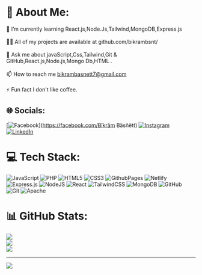 # 💫 About Me:
🌱 I’m currently learning React.js,Node.Js,Tailwind,MongoDB,Express.js<br><br>👨‍💻 All of my projects are available at github.com/bikrambsnt/<br><br>💬 Ask me about javaScript,Css,Tailwind,Git & GitHub,React.js,Node.js,Mongo Db,HTML .<br><br>📫 How to reach me bikrambasnett7@gmail.com<br><br>⚡ Fun fact I don't like coffee.


## 🌐 Socials:
[![Facebook](https://img.shields.io/badge/Facebook-%231877F2.svg?logo=Facebook&logoColor=white)](https://facebook.com/Bîkrãm Bäsñëtt) [![Instagram](https://img.shields.io/badge/Instagram-%23E4405F.svg?logo=Instagram&logoColor=white)](https://instagram.com/_bik.ram__) [![LinkedIn](https://img.shields.io/badge/LinkedIn-%230077B5.svg?logo=linkedin&logoColor=white)](https://linkedin.com/in/bikram-basnett-963b16322) 

# 💻 Tech Stack:
![JavaScript](https://img.shields.io/badge/javascript-%23323330.svg?style=for-the-badge&logo=javascript&logoColor=%23F7DF1E) ![PHP](https://img.shields.io/badge/php-%23777BB4.svg?style=for-the-badge&logo=php&logoColor=white) ![HTML5](https://img.shields.io/badge/html5-%23E34F26.svg?style=for-the-badge&logo=html5&logoColor=white) ![CSS3](https://img.shields.io/badge/css3-%231572B6.svg?style=for-the-badge&logo=css3&logoColor=white) ![GithubPages](https://img.shields.io/badge/github%20pages-121013?style=for-the-badge&logo=github&logoColor=white) ![Netlify](https://img.shields.io/badge/netlify-%23000000.svg?style=for-the-badge&logo=netlify&logoColor=#00C7B7) ![Express.js](https://img.shields.io/badge/express.js-%23404d59.svg?style=for-the-badge&logo=express&logoColor=%2361DAFB) ![NodeJS](https://img.shields.io/badge/node.js-6DA55F?style=for-the-badge&logo=node.js&logoColor=white) ![React](https://img.shields.io/badge/react-%2320232a.svg?style=for-the-badge&logo=react&logoColor=%2361DAFB) ![TailwindCSS](https://img.shields.io/badge/tailwindcss-%2338B2AC.svg?style=for-the-badge&logo=tailwind-css&logoColor=white) ![MongoDB](https://img.shields.io/badge/MongoDB-%234ea94b.svg?style=for-the-badge&logo=mongodb&logoColor=white) ![GitHub](https://img.shields.io/badge/github-%23121011.svg?style=for-the-badge&logo=github&logoColor=white) ![Git](https://img.shields.io/badge/git-%23F05033.svg?style=for-the-badge&logo=git&logoColor=white) ![Apache](https://img.shields.io/badge/apache-%23D42029.svg?style=for-the-badge&logo=apache&logoColor=white)
# 📊 GitHub Stats:
![](https://github-readme-stats.vercel.app/api?username=Bikrambsnt&theme=dark&hide_border=false&include_all_commits=true&count_private=true)<br/>
![](https://github-readme-streak-stats.herokuapp.com/?user=Bikrambsnt&theme=dark&hide_border=false)<br/>
![](https://github-readme-stats.vercel.app/api/top-langs/?username=Bikrambsnt&theme=dark&hide_border=false&include_all_commits=true&count_private=true&layout=compact)

---
[![](https://visitcount.itsvg.in/api?id=Bikrambsnt&icon=0&color=9)](https://visitcount.itsvg.in)

<!-- Proudly created with GPRM ( https://gprm.itsvg.in ) -->
